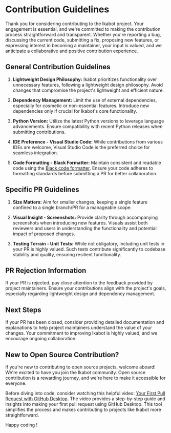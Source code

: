 # Contribution Guidelines

Thank you for considering contributing to the Ikabot project. Your engagement is essential, and we're committed to making the contribution process straightforward and transparent. Whether you're reporting a bug, discussing the current code, submitting a fix, proposing new features, or expressing interest in becoming a maintainer, your input is valued, and we anticipate a collaborative and positive contribution experience.

## General Contribution Guidelines

1.  **Lightweight Design Philosophy:** Ikabot prioritizes functionality over unnecessary features, following a lightweight design philosophy. Avoid changes that compromise the project's lightweight and efficient nature.
    
2.  **Dependency Management:** Limit the use of external dependencies, especially for cosmetic or non-essential features. Introduce new dependencies only if crucial for Ikabot's core functionality.
    
3.  **Python Version:** Utilize the latest Python versions to leverage language advancements. Ensure compatibility with recent Python releases when submitting contributions.
    
4.  **IDE Preference - Visual Studio Code:** While contributions from various IDEs are welcome, Visual Studio Code is the preferred choice for seamless integration.
    
5.  **Code Formatting - Black Formatter:** Maintain consistent and readable code using the [Black code formatter](https://marketplace.visualstudio.com/items?itemName=ms-python.black-formatter). Ensure your code adheres to formatting standards before submitting a PR for better collaboration.
    

## Specific PR Guidelines

1.  **Size Matters:** Aim for smaller changes, keeping a single feature confined to a single branch/PR for a manageable scope.
    
2.  **Visual Insight - Screenshots:** Provide clarity through accompanying screenshots when introducing new features. Visuals assist both reviewers and users in understanding the functionality and potential impact of proposed changes.
    
3.  **Testing Terrain - Unit Tests:** While not obligatory, including unit tests in your PR is highly valued. Such tests contribute significantly to codebase stability and quality, ensuring resilient functionality.
    

## PR Rejection Information

If your PR is rejected, pay close attention to the feedback provided by project maintainers. Ensure your contributions align with the project's goals, especially regarding lightweight design and dependency management.

## Next Steps

If your PR has been closed, consider providing detailed documentation and explanations to help project maintainers understand the value of your changes. Your commitment to improving Ikabot is highly valued, and we encourage ongoing collaboration.

## New to Open Source Contribution?

If you're new to contributing to open source projects, welcome aboard! We're excited to have you join the Ikabot community. Open source contribution is a rewarding journey, and we're here to make it accessible for everyone.

Before diving into code, consider watching this helpful video: [Your First Pull Request with GitHub Desktop](https://www.youtube.com/watch?v=8x6V5IOuXog). The video provides a step-by-step guide and insights into making your first pull request using GitHub Desktop. This tool simplifies the process and makes contributing to projects like Ikabot more straightforward.

Happy coding !
